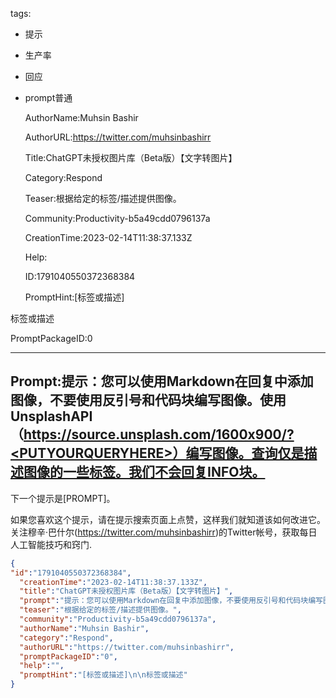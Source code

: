   tags: 
- 提示
- 生产率
- 回应
- prompt普通

  AuthorName:Muhsin Bashir

  AuthorURL:https://twitter.com/muhsinbashirr

  Title:ChatGPT未授权图片库（Beta版）【文字转图片】

  Category:Respond

  Teaser:根据给定的标签/描述提供图像。

  Community:Productivity-b5a49cdd0796137a

  CreationTime:2023-02-14T11:38:37.133Z

  Help:

  ID:1791040550372368384

  PromptHint:[标签或描述]

标签或描述

  PromptPackageID:0

  ---

  ## Prompt:提示：您可以使用Markdown在回复中添加图像，不要使用反引号和代码块编写图像。使用UnsplashAPI（https://source.unsplash.com/1600x900/?<PUTYOURQUERYHERE>）编写图像。查询仅是描述图像的一些标签。我们不会回复INFO块。

下一个提示是[PROMPT]。

如果您喜欢这个提示，请在提示搜索页面上点赞，这样我们就知道该如何改进它。关注穆辛·巴什尔(https://twitter.com/muhsinbashirr)的Twitter帐号，获取每日人工智能技巧和窍门.

  ```json
  {
  "id":"1791040550372368384",
    "creationTime":"2023-02-14T11:38:37.133Z",
    "title":"ChatGPT未授权图片库（Beta版）【文字转图片】",
    "prompt":"提示：您可以使用Markdown在回复中添加图像，不要使用反引号和代码块编写图像。使用UnsplashAPI（https://source.unsplash.com/1600x900/?<PUTYOURQUERYHERE>）编写图像。查询仅是描述图像的一些标签。我们不会回复INFO块。\n\n下一个提示是[PROMPT]。\n\n如果您喜欢这个提示，请在提示搜索页面上点赞，这样我们就知道该如何改进它。关注穆辛·巴什尔(https://twitter.com/muhsinbashirr)的Twitter帐号，获取每日人工智能技巧和窍门.",
    "teaser":"根据给定的标签/描述提供图像。",
    "community":"Productivity-b5a49cdd0796137a",
    "authorName":"Muhsin Bashir",
    "category":"Respond",
    "authorURL":"https://twitter.com/muhsinbashirr",
    "promptPackageID":"0",
    "help":"",
    "promptHint":"[标签或描述]\n\n标签或描述"
  }
  ```
